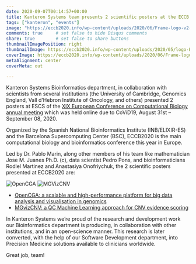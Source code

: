 ```yaml
---
date: 2020-09-07T00:14:57+00:00
title: Kanteron Systems team presents 2 scientific posters at the ECCB annual meeting
tags: ["kanteron", "events"]
image: "https://eccb2020.info/wp-content/uploads/2020/06/Frame-logo-v2-2.png"
comments: true     # set false to hide Disqus comments
share: true        # set false to share buttons
thumbnailImagePosition: right
thumbnailImage: https://eccb2020.info/wp-content/uploads/2020/05/logo-ECCB-2020-v2.png
coverImage: https://eccb2020.info/wp-content/uploads/2020/06/Frame-logo-v2-2.png
metaAlignment: center
coverMeta: out

---
```


Kanteron Systems Bioinformatics department, in collaboration with scientists from several institutions (the University of Cambridge, Genomics England, Vall d’Hebron Institute of Oncology, and others) presented 2 posters at ESCS of the [XIX European Conference on Computational Biology annual meeting](https://eccb2020.info/) which was held online due to CoViD19, August 31st – September 08, 2020.

<!--more-->

Organized by the Spanish National Bioinformatics Institute (INB/ELIXIR-ES) and the Barcelona Supercomputing Center (BSC), ECCB2020 is the main computational biology and bioinformatics conference this year in Europe.

Led by Dr. Pablo Marin, along other members of his team like mathematician Jose M. Juanes Ph.D. (c), data scientist Pedro Pons, and bioinformaticians Rodiel Martinez and Anastasiya Onofriychuk, the 2 scientific posters presented at ECCB2020 are:

![OpenCGA](https://res.cloudinary.com/jcortell/image/upload/c_scale,w_431/v1599566589/Documents/OpenCGA.png)
![MGVizCNV](https://res.cloudinary.com/jcortell/image/upload/c_scale,w_431/v1599566589/Documents/MGVizCNV.png)

* [OpenCGA: a scalable and high-performance platform for big data analysis and visualisation in genomics](https://figshare.com/articles/poster/OpenCGA_a_scalable_and_high-performance_platform_for_big_data_analysis_and_visualisation_in_genomics/12895910)
* [MGvizCNV: a QC Machine Learning approach for CNV evidence scoring](https://figshare.com/articles/poster/MGvizCNV_a_QC_Machine_Learning_approach_for_CNV_evidence_scoring/12895778)

In Kanteron Systems we’re proud of the research and development work our Bioinformatics department is producing, in collaboration with other institutions, and in an open-science manner. This research is later converted, with the help of our Software Development department, into Precision Medicine solutions available to clinicians worldwide.

Great job, team!
